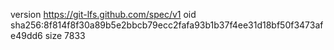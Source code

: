 version https://git-lfs.github.com/spec/v1
oid sha256:8f814f8f30a89b5e2bbcb79ecc2fafa93b1b37f4ee31d18bf50f3473afe49dd6
size 7833
